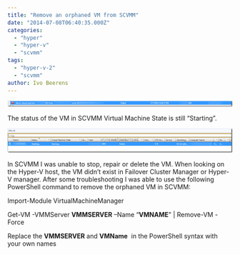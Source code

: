 ```yaml
---
title: "Remove an orphaned VM from SCVMM"
date: "2014-07-08T06:40:35.000Z"
categories: 
  - "hyper"
  - "hyper-v"
  - "scvmm"
tags: 
  - "hyper-v-2"
  - "scvmm"
author: Ivo Beerens
---
```


[![image](images/image_thumb.png "image")](images/image.png)

The status of the VM in SCVMM Virtual Machine State is still “Starting”. 

[![image](images/image_thumb2.png "image")](images/image2.png)

In SCVMM I was unable to stop, repair or delete the VM. When looking on the Hyper-V host, the VM didn’t exist in Failover Cluster Manager or Hyper-V manager. After some troubleshooting I was able to use the following PowerShell command to remove the orphaned VM in SCVMM:

Import-Module VirtualMachineManager

Get-VM -VMMServer **VMMSERVER** –Name “**VMNAME**" | Remove-VM -Force

Replace the **VMMSERVER** and **VMName**  in the PowerShell syntax with your own names



